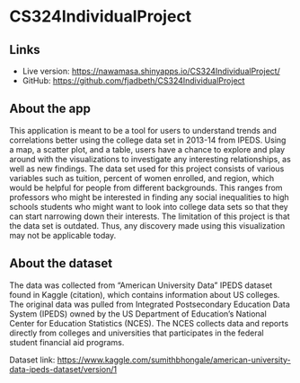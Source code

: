 # CS324IndividualProject

## Links
- Live version: https://nawamasa.shinyapps.io/CS324IndividualProject/
- GitHub: https://github.com/fjadbeth/CS324IndividualProject

## About the app
This application is meant to be a tool for users to understand trends and correlations better using the college data set in 2013-14 from IPEDS. Using a map, a scatter plot, and a table, users have a chance to explore and play around with the visualizations to investigate any interesting relationships, as well as new findings. The data set used for this project consists of various variables such as tuition, percent of women enrolled, and region, which would be helpful for people from different backgrounds. This ranges from professors who might be interested in finding any social inequalities to high schools students who might want to look into college data sets so that they can start narrowing down their interests. The limitation of this project is that the data set is outdated. Thus, any discovery made using this visualization may not be applicable today.


## About the dataset
The data was collected from “American University Data” IPEDS dataset found in Kaggle (citation), which contains information about US colleges. The original data was pulled from Integrated Postsecondary Education Data System (IPEDS) owned by the US Department of Education’s National Center for Education Statistics (NCES). The NCES collects data and reports directly from colleges and universities that participates in the federal student financial aid programs.

Dataset link: https://www.kaggle.com/sumithbhongale/american-university-data-ipeds-dataset/version/1
